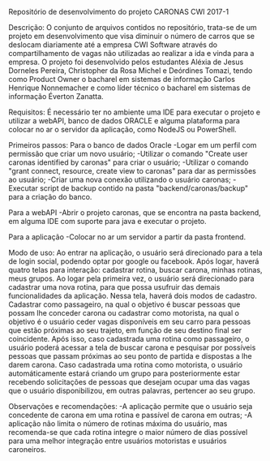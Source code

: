Repositório de desenvolvimento do projeto CARONAS CWI 2017-1

Descrição:
O conjunto de arquivos contidos no repositório, trata-se de um projeto em desenvolvimento que visa diminuir o número de carros que se deslocam diariamente até a empresa CWI Software através do compartilhamento de vagas não utilizadas ao realizar a ida e vinda para a empresa.
O projeto foi desenvolvido pelos estudantes Aléxia de Jesus Dorneles Pereira, Christopher da Rosa Michel e Deórdines Tomazi, tendo como Product Owner o bacharel em sistemas de informação Carlos Henrique Nonnemacher e como líder técnico o bacharel em sistemas de informação Éverton Zanatta.

Requisitos:
É necessário ter no ambiente uma IDE para executar o projeto e utilizar a webAPI, banco de dados ORACLE e alguma plataforma para colocar no ar o servidor da aplicação, como NodeJS ou PowerShell.

Primeiros passos:
Para o banco de dados Oracle
-Logar em um perfil com permissão que criar um novo usuário;
-Utilizar o comando "Create user caronas identified by caronas" para criar o usuário;
-Utilizar o comando "grant connect, resource, create view to caronas" para dar as permissões ao usuário;
-Criar uma nova conexão utilizando o usuário caronas;
-Executar script de backup contido na pasta "backend/caronas/backup" para a criação do banco.

Para a webAPI
-Abrir o projeto caronas, que se encontra na pasta backend, em alguma IDE com suporte para java e executar o projeto.

Para a aplicação
-Colocar no ar um servidor a partir da pasta frontend.

Modo de uso:
Ao entrar na aplicação, o usuário será direcionado para a tela de login social, podendo optar por google ou facebook.
Após logar, haverá quatro telas para interação: cadastrar rotina, buscar carona, minhas rotinas, meus grupos.
Ao logar pela primeira vez, o usuário será direcionado para cadastrar uma nova rotina, para que possa usufruir das demais funcionalidades da aplicação. Nessa tela, haverá dois modos de cadastro. Cadastrar como passageiro, na qual o objetivo é buscar pessoas que possam lhe conceder carona ou cadastrar como motorista, na qual o objetivo é o usuário ceder vagas disponíveis em seu carro para pessoas que estão próximas ao seu trajeto, em função de seu destino final ser coincidente.
Após isso, caso cadastrada uma rotina como passageiro, o usuário poderá acessar a tela de buscar carona e pesquisar por possíveis pessoas que passam próximas ao seu ponto de partida e dispostas a lhe darem carona.
Caso cadastrada uma rotina como motorista, o usuário automáticamente estará criando um grupo para posteriormente estar recebendo solicitações de pessoas que desejam ocupar uma das vagas que o usuário disponibilizou, em outras palavras, pertencer ao seu grupo.

Observações e recomendações:
-A aplicação permite que o usuário seja concedente de carona em uma rotina e passível de carona em outras;
-A aplicação não limita o número de rotinas máxima do usuário, mas recomenda-se que cada rotina integre o maior número de dias possível para uma melhor integração entre usuários motoristas e usuários caroneiros.

